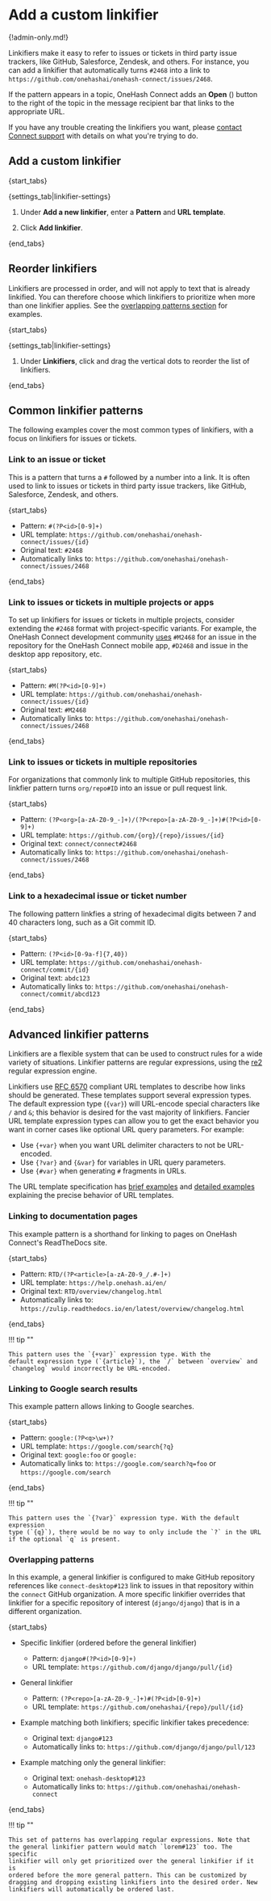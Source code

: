 # Add a custom linkifier

{!admin-only.md!}

Linkifiers make it easy to refer to issues or tickets in third
party issue trackers, like GitHub, Salesforce, Zendesk, and others.
For instance, you can add a linkifier that automatically turns `#2468`
into a link to `https://github.com/onehashai/onehash-connect/issues/2468`.

If the pattern appears in a topic, OneHash Connect adds an **Open**
(<i class="fa fa-external-link-square"></i>) button to the right of the
topic in the message recipient bar that links to the appropriate URL.

If you have any trouble creating the linkifiers you want, please [contact Connect
support](/help/contact-support) with details on what you're trying to do.

## Add a custom linkifier

{start_tabs}

{settings_tab|linkifier-settings}

1. Under **Add a new linkifier**, enter a **Pattern** and
**URL template**.

1. Click **Add linkifier**.

{end_tabs}

## Reorder linkifiers

Linkifiers are processed in order, and will not apply to text that
is already linkified. You can therefore choose which linkifiers to prioritize
when more than one linkifier applies. See the
[overlapping patterns section](#overlapping-patterns) for examples.

{start_tabs}

{settings_tab|linkifier-settings}

1. Under **Linkifiers**, click and drag the vertical dots to reorder the list of
   linkifiers.

{end_tabs}

## Common linkifier patterns

The following examples cover the most common types of linkifiers, with a focus
on linkifiers for issues or tickets.

### Link to an issue or ticket

This is a pattern that turns a `#` followed by a number into a link. It is often
used to link to issues or tickets in third party issue trackers, like GitHub,
Salesforce, Zendesk, and others.

{start_tabs}

* Pattern: `#(?P<id>[0-9]+)`
* URL template: `https://github.com/onehashai/onehash-connect/issues/{id}`
* Original text: `#2468`
* Automatically links to: `https://github.com/onehashai/onehash-connect/issues/2468`

{end_tabs}

### Link to issues or tickets in multiple projects or apps

To set up linkifiers for issues or tickets in multiple projects,
consider extending the `#2468` format with project-specific
variants. For example, the OneHash Connect development community
[uses](https://zulip.com/development-community/#linking-to-github-issues-and-pull-requests)
`#M2468` for an issue in the repository for the OneHash Connect mobile app,
`#D2468` and issue in the desktop app repository, etc.

{start_tabs}

* Pattern: `#M(?P<id>[0-9]+)`
* URL template: `https://github.com/onehashai/onehash-connect/issues/{id}`
* Original text: `#M2468`
* Automatically links to: `https://github.com/onehashai/onehash-connect/issues/2468`

{end_tabs}

### Link to issues or tickets in multiple repositories

For organizations that commonly link to multiple GitHub repositories, this
linkfier pattern turns `org/repo#ID` into an issue or pull request link.

{start_tabs}

* Pattern: `(?P<org>[a-zA-Z0-9_-]+)/(?P<repo>[a-zA-Z0-9_-]+)#(?P<id>[0-9]+)`
* URL template: `https://github.com/{org}/{repo}/issues/{id}`
* Original text: `connect/connect#2468`
* Automatically links to: `https://github.com/onehashai/onehash-connect/issues/2468`

{end_tabs}

### Link to a hexadecimal issue or ticket number

The following pattern linkfies a string of hexadecimal digits between 7 and 40
characters long, such as a Git commit ID.

{start_tabs}

* Pattern: `(?P<id>[0-9a-f]{7,40})`
* URL template: `https://github.com/onehashai/onehash-connect/commit/{id}`
* Original text: `abdc123`
* Automatically links to: `https://github.com/onehashai/onehash-connect/commit/abcd123`

{end_tabs}

## Advanced linkifier patterns

Linkifiers are a flexible system that can be used to construct rules for a wide
variety of situations. Linkifier patterns are regular expressions, using the
[re2](https://github.com/google/re2/wiki/Syntax) regular expression
engine.

Linkifiers use [RFC 6570](https://www.rfc-editor.org/rfc/rfc6570.html) compliant
URL templates to describe how links should be generated. These templates support
several expression types. The default expression type (`{var}`) will URL-encode
special characters like `/` and `&`; this behavior is desired for the vast
majority of linkifiers. Fancier URL template expression types can allow you to
get the exact behavior you want in corner cases like optional URL query
parameters. For example:

- Use `{+var}` when you want URL delimiter characters to not be URL-encoded.
- Use `{?var}` and `{&var}` for variables in URL query parameters.
- Use <code>{&#35;var}</code> when generating `#` fragments in URLs.

The URL template specification has [brief
examples](https://www.rfc-editor.org/rfc/rfc6570.html#section-1.2) and [detailed
examples](https://www.rfc-editor.org/rfc/rfc6570.html#section-3.2) explaining
the precise behavior of URL templates.

### Linking to documentation pages

This example pattern is a shorthand for linking to pages on OneHash Connect's ReadTheDocs
site.

{start_tabs}

* Pattern: `RTD/(?P<article>[a-zA-Z0-9_/.#-]+)`
* URL template: `https://help.onehash.ai/en/`
* Original text: `RTD/overview/changelog.html`
* Automatically links to: `https://zulip.readthedocs.io/en/latest/overview/changelog.html`

{end_tabs}

!!! tip ""

    This pattern uses the `{+var}` expression type. With the
    default expression type (`{article}`), the `/` between `overview` and
    `changelog` would incorrectly be URL-encoded.

### Linking to Google search results

This example pattern allows linking to Google searches.

{start_tabs}

* Pattern: `google:(?P<q>\w+)?`
* URL template: `https://google.com/search{?q}`
* Original text: `google:foo` or `google:`
* Automatically links to: `https://google.com/search?q=foo` or `https://google.com/search`

{end_tabs}

!!! tip ""

    This pattern uses the `{?var}` expression type. With the default expression
    type (`{q}`), there would be no way to only include the `?` in the URL
    if the optional `q` is present.

### Overlapping patterns

In this example, a general linkifier is configured to make GitHub
repository references like `connect-desktop#123` link to issues in that
repository within the `connect` GitHub organization. A more specific
linkifier overrides that linkifier for a specific repository of
interest (`django/django`) that is in a different organization.

{start_tabs}

* Specific linkifier (ordered before the general linkifier)
    * Pattern: `django#(?P<id>[0-9]+)`
    * URL template: `https://github.com/django/django/pull/{id}`

* General linkifier
    * Pattern: `(?P<repo>[a-zA-Z0-9_-]+)#(?P<id>[0-9]+)`
    * URL template: `https://github.com/onehashai/{repo}/pull/{id}`

* Example matching both linkifiers; specific linkifier takes precedence:
    * Original text: `django#123`
    * Automatically links to: `https://github.com/django/django/pull/123`

* Example matching only the general linkifier:
    * Original text: `onehash-desktop#123`
    * Automatically links to: `https://github.com/onehashai/onehash-connect`

{end_tabs}

!!! tip ""

    This set of patterns has overlapping regular expressions. Note that
    the general linkifier pattern would match `lorem#123` too. The specific
    linkifier will only get prioritized over the general linkifier if it is
    ordered before the more general pattern. This can be customized by
    dragging and dropping existing linkifiers into the desired order. New
    linkifiers will automatically be ordered last.
